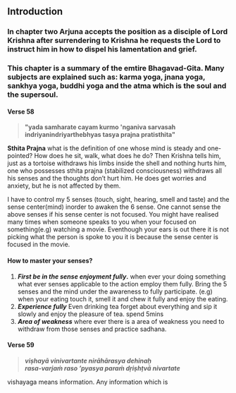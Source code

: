 

## Introduction
### In chapter two Arjuna accepts the position as a disciple of Lord Krishna after surrendering to Krishna he requests the Lord to instruct him in how to dispel his lamentation and grief. 

### This chapter is a summary of the emtire Bhagavad-Gita. Many subjects are explained such as: karma yoga, jnana yoga, sankhya yoga, buddhi yoga and the atma which is the soul and the supersoul.



#### Verse 58

> 
> **"yada samharate cayam   kurmo 'nganiva sarvasah**  
> **indriyanindriyarthebhyas   tasya prajna pratisthita"**


**Sthita Prajna**
 what is the definition of one whose mind is steady and one-pointed? How does he sit, walk, what does he do? Then Krishna tells him, just as a tortoise withdraws his limbs inside the shell and nothing hurts him, one who possesses sthita prajna (stabilized consciousness) withdraws all his senses and the thoughts don’t hurt him. He does get worries and anxiety, but he is not affected by them.

I have to control my 5 senses (touch, sight, hearing, smell and taste) and the sense center(mind) inorder to awaken the 6 sense. One cannot sense the above senses if his sense center is not focused. You might have realised many times when someone speaks to you when your focused on something(e.g) watching a movie. Eventhough your ears is out there it is not picking what the person is spoke to you it is because the sense center is focused in the movie. 

#### How to master your senses?
1) ***First be in the sense enjoyment fully*.**  when ever your doing something what ever senses applicable to the action employ them fully.
 Bring the 5 senses and the mind under the awareness to fully participate.
(e.g) when your eating  touch it, smell it and chew it fully and enjoy the eating.
2) ***Experience fully*** Even drinking tea forget about everything and sip it slowly and enjoy the pleasure of tea. spend 5mins
3) ***Area of weakness*** where ever there is a area of weakness you need to withdraw from those senses and practice sadhana.

#### Verse 59
>***viṣhayā vinivartante nirāhārasya dehinaḥ  
rasa-varjaṁ raso ’pyasya paraṁ dṛiṣhṭvā nivartate***

vishayaga means information. Any information which is 

 


<!--stackedit_data:
eyJoaXN0b3J5IjpbLTE4MDU2NTQwMDMsLTIwNTQyNzgzMTksLT
E3OTk3NDY2MDAsMjY4ODc0NzcyLDcwNjc1Mjk0OCw3NjA5MDU0
NzMsMzU0MjM2Njc3XX0=
-->